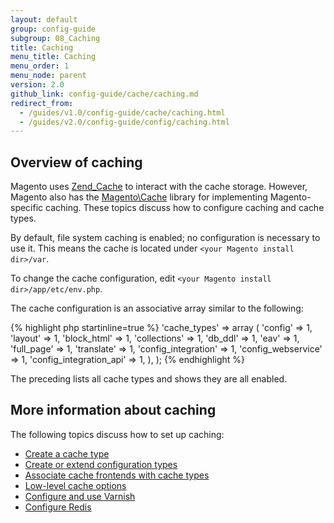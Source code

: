 ```yaml
---
layout: default
group: config-guide
subgroup: 08_Caching
title: Caching
menu_title: Caching
menu_order: 1
menu_node: parent
version: 2.0
github_link: config-guide/cache/caching.md
redirect_from: 
  - /guides/v1.0/config-guide/cache/caching.html
  - /guides/v2.0/config-guide/config/caching.html
---
```


<h2 id="m2devgde-cache-explore">Overview of caching</h2>
Magento uses <a href="http://framework.zend.com/manual/1.12/en/zend.cache.html" target="_blank">Zend_Cache</a> to interact with the cache storage. However, Magento also has the <a href="{{ site.mage2000url }}lib/internal/Magento/Framework/Cache" target="_blank">Magento\Cache</a> library for implementing Magento-specific caching. These topics discuss how to configure caching and cache types.

<div class="bs-callout bs-callout-info" id="info">
	<p>By default, file system caching is enabled; no configuration is necessary to use it. This means the cache is located under <code>&lt;your Magento install dir>/var</code>.</p>
</div> 

To change the cache configuration, edit `<your Magento install dir>/app/etc/env.php`.

The cache configuration is an associative array similar to the following:

{% highlight php startinline=true %}
'cache_types' =>
	array (
		'config' => 1,
		'layout' => 1,
		'block_html' => 1,
		'collections' => 1,
		'db_ddl' => 1,
		'eav' => 1,
		'full_page' => 1,
		'translate' => 1,
		'config_integration' => 1,
		'config_webservice' => 1,
		'config_integration_api' => 1,
	),
); 
{% endhighlight %}

The preceding lists all cache types and shows they are all enabled.

<h2 id="m2devgde-cache-more">More information about caching</h2>
The following topics discuss how to set up caching:

*	<a href="{{page.baseurl}}config-guide/cache/caching-cache-type.html">Create a cache type</a>
*	<a href="{{page.baseurl}}config-guide/config/config-create.html">Create or extend configuration types</a>
*	<a href="{{page.baseurl}}config-guide/config/caching_frontend-cache-types.html">Associate cache frontends with cache types</a>
*	<a href="{{page.baseurl}}config-guide/cache/caching_low-level.html">Low-level cache options</a>
*	<a href="{{page.baseurl}}config-guide/varnish/config-varnish.html">Configure and use Varnish</a>
*	<a href="{{page.baseurl}}config-guide/redis/config-redis.html">Configure Redis</a>
